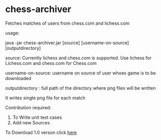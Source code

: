 # chess-archiver

Fetches matches of users from chess.com and lichess.com

usage:

java -jar chess-archiver.jar [source] [username-on-source] [outputdirectory]


source: Currently lichess and chess.com is supported. Use lichess for Lichess.com and chess.com for Chess.com

username-on-source: username on source of user whoes game is to be downloaded

outputdirectory : full path of the directory where png files will be written
  

It writes single png file for each match

Contribution required:
1. To Write unit test cases
2. Add new Sources

To Download 1.0 verson click [here](http://kgcorner.com/chess-archiver.zip)
